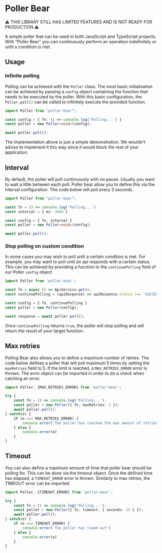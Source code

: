 # Poller Bear

:warning: THIS LIBRARY STILL HAS LIMITED FEATURES AND IS NOT READY FOR PRODUCTION :warning:

A simple poller that can be used in both JavaScript and TypeScript projects. 
With "Poller Bear" you can continuously perform an operation indefinitely or until a condition is met.

## Usage

### Infinite polling
Polling can be achieved with the `Poller` class. The most basic initialisation can be achieved by 
passing a `config` object containing the function that needs to be executed by the poller. 
With this basic configuration, the `Poller.poll()` can be called to infinitely execute 
the provided function.

```typescript
import Poller from "poller-bear";

const config = { fn: () => console.log('Polling...') }
const poller = new Poller<void>(config);

await poller.poll();
```

The implementation above is just a simple demonstration. We wouldn't advise to implement it this way since it would
block the rest of your application.

## Interval
By default, the poller will poll continuously with no pause. Usually you want to wait a little between each poll.
Poller bear allow you to define this via the interval configuration. The code below will poll every 3 seconds.

```typescript
import Poller from "poller-bear";

const fn = () => console.log('Polling...')
const interval = { ms: 3000 }

const config = { fn, interval }
const poller = new Poller<void>(config);

await poller.poll();
```

### Stop polling on custom condition
In some cases you may wish to poll until a certain condition is met. For example, you may want to 
poll until an api responds with a certain status. This can be achieved by providing a function
to the `continuePolling` field of our Poller `config` object

```typescript
import Poller from 'poller-bear';

const fn = async () => ApiService.get();
const continuePolling = (apiResponse) => apiResponse.status !== 'SUCCESS'

const config = { fn, continuePolling }
const poller = new Poller(config);

const response = await poller.poll();
```

Once `continuePolling` returns `true`, the poller will stop polling and will return 
the result of your target function. 

## Max retries
Polling Bear also allows you to define a maximum number of retries. The code below defines a poller
that will poll maximum 5 times by setting the `maxRetries` field to 5. 
If the limit is reached, a `MAX_RETRIES_ERROR` error is thrown. The error object can be imported
in order to do a check when catching an error.

```typescript
import Poller, {MAX_RETRIES_ERROR} from 'poller-bear';

try {
    const fn = () => console.log('Polling...');
    const poller = new Poller({ fn, maxRetries: 5 });
    await poller.poll();
} catch(e) {
    if (e === MAX_RETRIES_ERROR) {
        console.error('The poller has reached the max amount of retries')
    } else {
        console.error(e)
    }
}
```

## Timeout
You can also define a maximum amount of time that poller bear should be polling for. This can be done via the timeout
object. Once the defined time has elapsed, a `TIMEOUT_ERROR` error is thrown. Similarly to max retries, the TIMEOUT error can be
imported.

```typescript
import Poller, {TIMEOUT_ERROR} from 'poller-bear';

try {
    const fn = () => console.log('Polling...');
    const poller = new Poller({ fn, timeout: { seconds: 25 } });
    await poller.poll();
} catch(e) {
    if (e === TIMEOUT_ERROR) {
        console.error('The poller has timed out')
    } else {
        console.error(e)
    }
}
```




